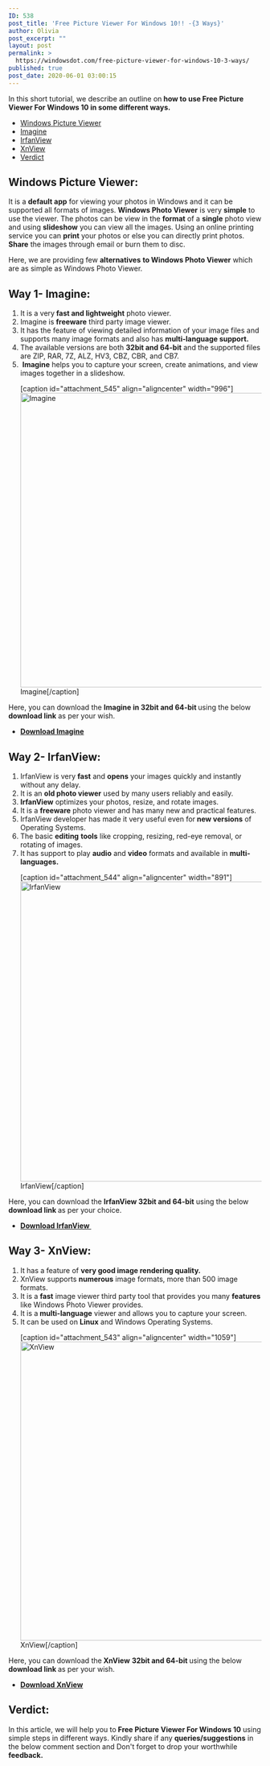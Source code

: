 ```yaml
---
ID: 538
post_title: 'Free Picture Viewer For Windows 10!! -{3 Ways}'
author: Olivia
post_excerpt: ""
layout: post
permalink: >
  https://windowsdot.com/free-picture-viewer-for-windows-10-3-ways/
published: true
post_date: 2020-06-01 03:00:15
---
```

In this short tutorial, we describe an outline on<strong> how to use Free Picture Viewer For Windows 10 in some different ways.</strong>
<ul class="toc">
 	<li><a href="#1">Windows Picture Viewer</a></li>
 	<li><a href="#2">Imagine</a></li>
 	<li><a href="#3">IrfanView</a></li>
 	<li><a href="#4">XnView</a></li>
 	<li><a href="#5">Verdict</a></li>
</ul>
<h2 id="1">Windows Picture Viewer:</h2>
It is a <strong>default app</strong> for viewing your photos in Windows and it can be supported all formats of images. <strong>Windows Photo Viewer</strong> is very <strong>simple</strong> to use the viewer. The photos can be view in the <strong>format</strong> of a <strong>single</strong> photo view and using <strong>slideshow</strong> you can view all the images. Using an online printing service you can <strong>print</strong> your photos or else you can directly print photos. <strong>Share</strong> the images through email or burn them to disc.
<div class="1421412a2e516aa76c687275b7304b30" data-index="2">

Here, we are providing few <strong>alternatives</strong> <strong>to Windows Photo Viewer</strong> which are as simple as Windows Photo Viewer.
<h2 id="2">Way 1- Imagine:</h2>
<ol>
 	<li>It is a very<strong> fast and lightweight</strong> photo viewer.</li>
 	<li>Imagine is <strong>freeware</strong> third party image viewer.</li>
 	<li>It has the feature of viewing detailed information of your image files and supports many image formats and also has <strong>multi-language support.</strong></li>
 	<li>The available versions are both <strong>32bit and 64-bit</strong> and the supported files are ZIP, RAR, 7Z, ALZ, HV3, CBZ, CBR, and CB7.</li>
 	<li> <strong>Imagine</strong> helps you to capture your screen, create animations, and view images together in a slideshow.

[caption id="attachment_545" align="aligncenter" width="996"]<img class="wp-image-545 size-full" src="https://windowsdot.com/wp-content/uploads/2020/06/Screenshot_3.png" alt="Imagine" width="996" height="585" /> Imagine[/caption]</li>
</ol>
Here, you can download the <strong>Imagine in 32bit and 64-bit </strong>using the below <strong>download link</strong> as per your wish.
<ul>
 	<li><a href="http://www.portablefreeware.com/index.php?id=1819"><strong>Download Imagine</strong></a></li>
</ul>
<h2 id="3">Way 2- IrfanView:</h2>
<ol>
 	<li>IrfanView is very <strong>fast</strong> and <strong>opens</strong> your images quickly and instantly without any delay.</li>
 	<li>It is an <strong>old photo viewer</strong> used by many users reliably and easily.</li>
 	<li><strong>IrfanView</strong> optimizes your photos, resize, and rotate images.</li>
 	<li>It is a <strong>freeware</strong> photo viewer and has many new and practical features.</li>
 	<li>IrfanView developer has made it very useful even for<strong> new versions</strong> of Operating Systems.</li>
 	<li>The basic <strong>editing</strong> <strong>tools</strong> like cropping, resizing, red-eye removal, or rotating of images.</li>
 	<li>It has support to play <strong>audio</strong> and <strong>video</strong> formats and available in <strong><strong>multi-languages.</strong></strong>

[caption id="attachment_544" align="aligncenter" width="891"]<img class="wp-image-544 size-full" src="https://windowsdot.com/wp-content/uploads/2020/06/Screenshot_2.png" alt="IrfanView" width="891" height="596" /> IrfanView[/caption]</li>
</ol>
Here, you can download the <strong>IrfanView 32bit and 64-bit</strong> using the below <strong>download link </strong>as per your choice.
<ul>
 	<li><a href="http://www.irfanview.com/"><strong>Download IrfanView </strong></a></li>
</ul>
<h2 id="4">Way 3- XnView:</h2>
<ol>
 	<li>It has a feature of <strong>very good image rendering quality.</strong></li>
 	<li>XnView supports <strong>numerous</strong> image formats, more than 500 image formats.</li>
 	<li>It is a <strong>fast</strong> image viewer third party tool that provides you many <strong>features</strong> like Windows Photo Viewer provides.</li>
 	<li>It is a<strong> multi-language</strong> viewer and allows you to capture your screen.</li>
 	<li>It can be used on <strong>Linux</strong> and Windows Operating Systems.

[caption id="attachment_543" align="aligncenter" width="1059"]<img class="wp-image-543 size-full" src="https://windowsdot.com/wp-content/uploads/2020/06/Screenshot_1.png" alt="XnView" width="1059" height="594" /> XnView[/caption]</li>
</ol>
Here, you can download the<strong> XnView</strong> <strong>32bit and 64-bit </strong>using the below<strong> download link </strong>as per your wish.
<ul>
 	<li><a href="http://www.xnview.com/en/xnview/"><strong>Download XnView</strong></a></li>
</ul>
</div>
<h2 id="5">Verdict:</h2>
In this article, we will help you to<strong> Free Picture Viewer For Windows 10</strong> using simple steps in different ways. Kindly share if any <strong>queries/suggestions</strong> in the below comment section and Don't forget to drop your worthwhile <strong>feedback.</strong>
